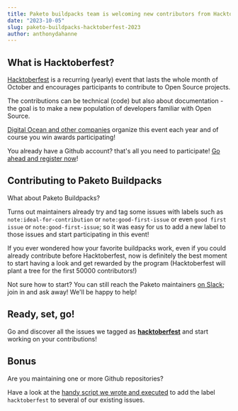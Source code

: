 ```yaml
---
title: Paketo buildpacks team is welcoming new contributors from Hacktoberfest!
date: "2023-10-05"
slug: paketo-buildpacks-hacktoberfest-2023
author: anthonydahanne
---
```


## What is Hacktoberfest?

[Hacktoberfest](https://hacktoberfest.com/) is a recurring (yearly) event that lasts the whole month of October and encourages participants to contribute to Open Source projects.

The contributions can be technical (code) but also about documentation -  the goal is to make a new population of developers familiar with Open Source.

[Digital Ocean and other companies](https://hacktoberfest.com/about/) organize this event each year and of course you win awards participating! 

You already have a Github account? that's all you need to participate! [Go ahead and register now](https://hacktoberfest.com/auth/)!

## Contributing to Paketo Buildpacks

What about Paketo Buildpacks?

Turns out maintainers already try and tag some issues with labels such as `note:ideal-for-contribution` or `note:good-first-issue` or even `good first issue` or `note:good-first-issue`; so it was easy for us to add a new label to those issues and start participating in this event!

If you ever wondered how your favorite buildpacks work, even if you could already contribute before Hacktoberfest, now is definitely the best moment to start having a look and get rewarded by the program (Hacktoberfest will plant a tree for the first 50000 contributors!)

Not sure how to start? You can still reach the Paketo maintainers [on Slack](https://slack.paketo.io/); join in and ask away! We'll be happy to help!

## Ready, set, go!

Go and discover all the issues we tagged as **[hacktoberfest](https://github.com/search?q=org%3Apaketo-buildpacks++label%3A%22hacktoberfest%22&type=issues)** and start working on your contributions!

## Bonus

Are you maintaining one or more Github repositories? 

Have a look at the [handy script we wrote and executed](https://gist.github.com/anthonydahanne/675a4623db2073c91a7e68ddf1dc5b4b) to add the label `hacktoberfest` to several of our existing issues.
